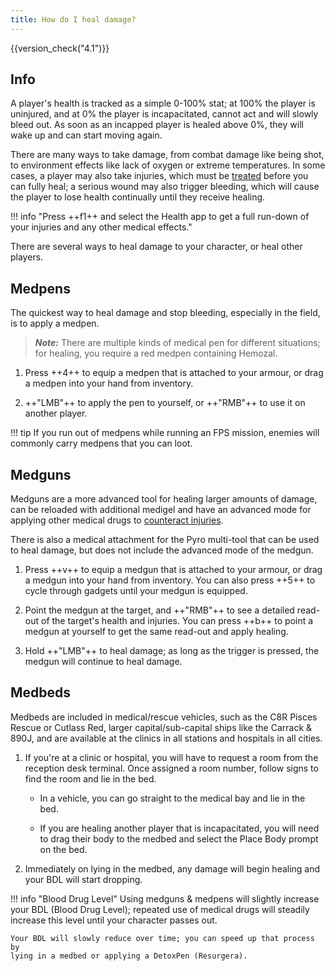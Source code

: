 ```yaml
---
title: How do I heal damage?
---
```


{{version_check("4.1")}}

## Info

A player's health is tracked as a simple 0-100% stat; at 100% the player is
uninjured, and at 0% the player is incapacitated, cannot act and will slowly
bleed out. As soon as an incapped player is healed above 0%, they will wake up
and can start moving again.

There are many ways to take damage, from combat damage like being shot, to
environment effects like lack of oxygen or extreme temperatures. In some cases,
a player may also take injuries, which must be [treated](./treating-injuries.md)
before you can fully heal; a serious wound may also trigger bleeding, which
will cause the player to lose health continually until they receive healing.

<!-- markdownlint-disable-next-line MD013 -->
!!! info "Press ++f1++ and select the Health app to get a full run-down of your injuries and any other medical effects."

There are several ways to heal damage to your character, or heal other players.

## Medpens

The quickest way to heal damage and stop bleeding, especially in the field,
is to apply a medpen.

> ***Note:*** There are multiple kinds of medical pen for different situations;
> for healing, you require a red medpen containing Hemozal.

1. Press ++4++ to equip a medpen that is attached to your armour, or drag a
medpen into your hand from inventory.

1. ++"LMB"++ to apply the pen to yourself, or ++"RMB"++ to use it on another
player.

!!! tip
    If you run out of medpens while running an FPS mission, enemies will
    commonly carry medpens that you can loot.

## Medguns

Medguns are a more advanced tool for healing larger amounts of damage, can be
reloaded with additional medigel and have an advanced mode for applying other
medical drugs to [counteract injuries](./treating-injuries.md).

There is also a medical attachment for the Pyro multi-tool that can be used to
heal damage, but does not include the advanced mode of the medgun.

1. Press ++v++ to equip a medgun that is attached to your armour, or drag a
medgun into your hand from inventory. You can also press ++5++ to cycle through
gadgets until your medgun is equipped.

1. Point the medgun at the target, and ++"RMB"++ to see a detailed read-out of
the target's health and injuries. You can press ++b++ to point a medgun at
yourself to get the same read-out and apply healing.

1. Hold ++"LMB"++ to heal damage; as long as the trigger is pressed, the
medgun will continue to heal damage.

## Medbeds

Medbeds are included in medical/rescue vehicles, such as the C8R Pisces Rescue
or Cutlass Red, larger capital/sub-capital ships like the Carrack & 890J, and
are available at the clinics in all stations and hospitals in all cities.

1. If you're at a clinic or hospital, you will have to request a room from the
reception desk terminal. Once assigned a room number, follow signs to find the
room and lie in the bed.

    - In a vehicle, you can go straight to the medical bay and lie in the bed.

    - If you are healing another player that is incapacitated, you will need to
    drag their body to the medbed and select the Place Body prompt on the bed.

1. Immediately on lying in the medbed, any damage will begin healing and your
BDL will start dropping.

!!! info "Blood Drug Level"
    Using medguns & medpens will slightly increase your BDL (Blood Drug Level);
    repeated use of medical drugs will steadily increase this level until your
    character passes out.

    Your BDL will slowly reduce over time; you can speed up that process by
    lying in a medbed or applying a DetoxPen (Resurgera).
